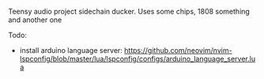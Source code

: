 Teensy audio project sidechain ducker. Uses some chips, 1808 something and another one 

Todo:
- install arduino language server: https://github.com/neovim/nvim-lspconfig/blob/master/lua/lspconfig/configs/arduino_language_server.lua
